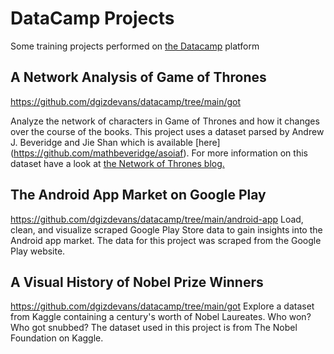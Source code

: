 # DataCamp Projects

Some training projects performed on [the Datacamp](https://app.datacamp.com/learn) platform

## A Network Analysis of Game of Thrones 
https://github.com/dgizdevans/datacamp/tree/main/got

Analyze the network of characters in Game of Thrones and how it changes over the course of the books.
This project uses a dataset parsed by Andrew J. Beveridge and Jie Shan which is available [here] (https://github.com/mathbeveridge/asoiaf). For more information on this dataset have a look at [the Network of Thrones blog.](https://networkofthrones.wordpress.com/)

## The Android App Market on Google Play
https://github.com/dgizdevans/datacamp/tree/main/android-app
Load, clean, and visualize scraped Google Play Store data to gain insights into the Android app market.
The data for this project was scraped from the Google Play website.

## A Visual History of Nobel Prize Winners
https://github.com/dgizdevans/datacamp/tree/main/got
Explore a dataset from Kaggle containing a century's worth of Nobel Laureates. Who won? Who got snubbed?
The dataset used in this project is from The Nobel Foundation on Kaggle.
